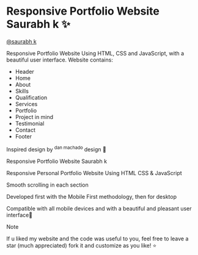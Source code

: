 # Responsive Portfolio Website Saurabh k ✨
[@saurabh k](https://saurabhkin.netlify.app)

Responsive Portfolio Website Using HTML, CSS and JavaScript, with a beautiful user interface. Website contains:

* Header
* Home
* About
* Skills
* Qualification
* Services
* Portfolio
* Project in mind
* Testimonial
* Contact
* Footer


Inspired design by <sup> dan machado </sup> design 🙌

Responsive Portfolio Website Saurabh k

Responsive Personal Portfolio Website Using HTML CSS & JavaScript

Smooth scrolling in each section

Developed first with the Mobile First methodology, then for desktop

Compatible with all mobile devices and with a beautiful and pleasant user interface💙 



> [!NOTE]
> If u liked my website and the code was useful to you,
> feel free to leave a star (much appreciated) fork it and customize as you like! ⭐


